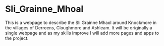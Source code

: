 # Sli_Grainne_Mhoal
This is a webpage to describe the Sli Grainne Mhaol around Knockmore in the villages of Derreens, Cloughmore and Ashleam.
It will be originally a single webpage and as my skills improve I will add more pages and apps to the project.
